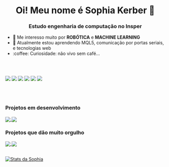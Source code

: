 <strong>
<h1 align="center"> Oi! Meu nome é Sophia Kerber 👋 </h1>
<h3 align="center"> Estudo engenharia de computação no Insper </h3>
</strong>

<ul>
  <li>🤖 Me interesso muito por <strong>ROBÓTICA</strong> e <strong>MACHINE LEARNING</strong></li>
  <li>🧠 Atualmente estou aprendendo MQL5, comunicação por portas seriais, e tecnologias web</li>
  <li>:coffee: Curiosidade: não vivo sem café...</li>
</ul>

<br />
<br />

![](https://img.shields.io/badge/-Python-informational?style=flat&logo=python&logoColor=white&color=79DAFA)
![](https://img.shields.io/badge/-Java-informational?style=flat&logo=java&logoColor=white&color=79DAFA)
![](https://img.shields.io/badge/-Flutter-informational?style=flat&logo=flutter&logoColor=white&color=79DAFA)
![](https://img.shields.io/badge/-HTML-informational?style=flat&logo=html5&logoColor=white&color=79DAFA)
![](https://img.shields.io/badge/-CSS-informational?style=flat&logo=css3&logoColor=white&color=79DAFA)
![](https://img.shields.io/badge/-MySQL-informational?style=flat&logo=mySQL&logoColor=white&color=79DAFA)

<br />
<br />

### Projetos em desenvolvimento

<a href="https://github.com/sophiaks/TechWeb_Projeto1">
  <img align="center" src="https://github-readme-stats.vercel.app/api/pin/?username=sophiaks&repo=TechWeb_Projeto1" />
</a>

<a href="https://github.com/sophiaks/CamadaFisica">
  <img align="center" src="https://github-readme-stats.vercel.app/api/pin/?username=sophiaks&repo=CamadaFisica" />
</a>

### Projetos que dão muito orgulho

<a href="https://github.com/sophiaks/P1_Rob">
  <img align="center" src="https://github-readme-stats.vercel.app/api/pin/?username=sophiaks&repo=P1_Rob" />
</a>

<a href="https://github.com/sophiaks/PROJETO-2-CD">
  <img align="center" src="https://github-readme-stats.vercel.app/api/pin/?username=sophiaks&repo=PROJETO-2-CD" />
</a>

<br />
<br />

[![Stats da Sophia](https://github-readme-stats.vercel.app/api?username=sophiaks&count_private=true&show_icons=true&theme=dracula)](https://github.com/sophiaks/sophiaks)
